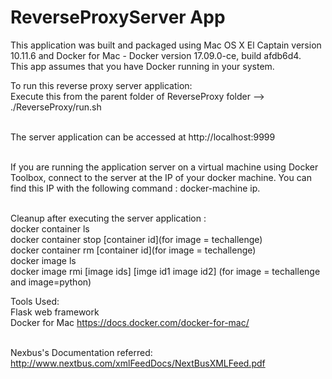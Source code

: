 # ReverseProxyServer App

This application was built and packaged using Mac OS X El Captain version 10.11.6 and Docker for Mac - Docker version 17.09.0-ce, build afdb6d4.<br />
This app assumes that you have Docker running in your system.

To run this reverse proxy server application: <br />
Execute this from the parent folder of ReverseProxy folder --> <br />./ReverseProxy/run.sh<br /> <br />

The server application can be accessed at http://localhost:9999 <br /> <br />

If you are running the application server on a virtual machine using Docker Toolbox, connect to the server at the IP of your docker machine. You can find this IP with the following command : docker-machine ip.<br /> <br />

Cleanup after executing the server application : <br />
docker container ls <br />
docker container stop [container id](for image = techallenge)<br />
docker container rm [container id](for image = techallenge) <br />
docker image ls <br />
docker image rmi [image ids] [imge id1 image id2] (for image = techallenge and image=python) <br />

Tools Used: <br />
Flask web framework <br />
Docker for Mac https://docs.docker.com/docker-for-mac/ <br /> <br />

Nexbus's Documentation referred: <br />
http://www.nextbus.com/xmlFeedDocs/NextBusXMLFeed.pdf

